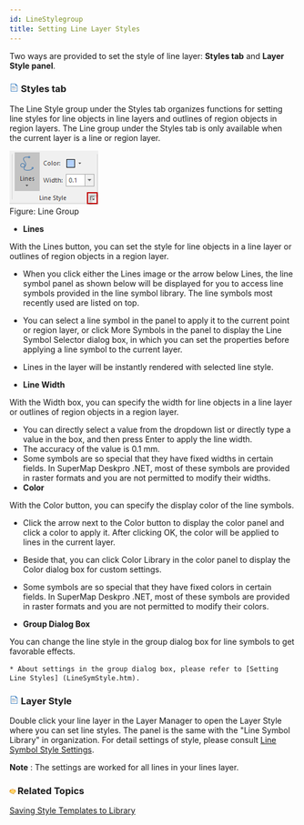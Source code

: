 ```yaml
---
id: LineStylegroup
title: Setting Line Layer Styles 
---  
```



Two ways are provided to set the style of line layer: **Styles tab** and **Layer Style panel**.

### ![](../../img/read.gif) Styles tab

The Line Style group under the Styles tab organizes functions for setting line styles for line objects in line layers and outlines of region objects in region layers. The Line group under the Styles tab is only available when the current layer is a line or region layer.

![](img-en/LineStyleGroup.png)  
Figure: Line Group  
  
* **Lines**

With the Lines button, you can set the style for line objects in a line layer or outlines of region objects in a region layer.

  * When you click either the Lines image or the arrow below Lines, the line symbol panel as shown below will be displayed for you to access line symbols provided in the line symbol library. The line symbols most recently used are listed on top. 
  * You can select a line symbol in the panel to apply it to the current point or region layer, or click More Symbols in the panel to display the Line Symbol Selector dialog box, in which you can set the properties before applying a line symbol to the current layer. 
  * Lines in the layer will be instantly rendered with selected line style.

* **Line Width**

With the Width box, you can specify the width for line objects in a line layer or outlines of region objects in a region layer.

  * You can directly select a value from the dropdown list or directly type a value in the box, and then press Enter to apply the line width.
  * The accuracy of the value is 0.1 mm.
  * Some symbols are so special that they have fixed widths in certain fields. In SuperMap Deskpro .NET, most of these symbols are provided in raster formats and you are not permitted to modify their widths. 
* **Color**

With the Color button, you can specify the display color of the line symbols.

 * Click the arrow next to the Color button to display the color panel and click a color to apply it. After clicking OK, the color will be applied to lines in the current layer.
 * Beside that, you can click Color Library in the color panel to display the Color dialog box for custom settings.
 * Some symbols are so special that they have fixed colors in certain fields. In SuperMap Deskpro .NET, most of these symbols are provided in raster formats and you are not permitted to modify their colors.
  
* **Group Dialog Box**

You can change the line style in the group dialog box for line symbols to get favorable effects.

    * About settings in the group dialog box, please refer to [Setting Line Styles] (LineSymStyle.htm).

### ![](../../img/read.gif) Layer Style

Double click your line layer in the Layer Manager to open the Layer Style where you can set line styles. The panel is the same with the "Line Symbol Library" in organization. For detail settings of style, please consult [Line Symbol Style Settings](LineSymStyle.htm).

**Note** : The settings are worked for all lines in your lines layer.

### ![](../../img/seealso.png)Related Topics

[Saving Style Templates to Library](DTv2_SaveStyleTempl.htm)